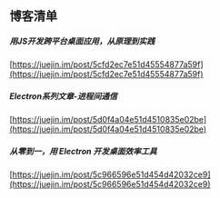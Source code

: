 ##  博客清单  

#####  用JS开发跨平台桌面应用，从原理到实践  
[https://juejin.im/post/5cfd2ec7e51d45554877a59f](https://juejin.im/post/5cfd2ec7e51d45554877a59f)  

#####  Electron系列文章-进程间通信  
[https://juejin.im/post/5d0f4a04e51d4510835e02be](https://juejin.im/post/5d0f4a04e51d4510835e02be)  

#####  从零到一，用 Electron 开发桌面效率工具  
[https://juejin.im/post/5c966596e51d454d42032ce9](https://juejin.im/post/5c966596e51d454d42032ce9)  



